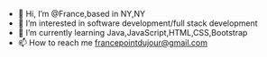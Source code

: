 - 👋 Hi, I’m @France,based in NY,NY
- 👀 I’m interested in software development/full stack development
- 🌱 I’m currently learning Java,JavaScript,HTML,CSS,Bootstrap
- 📫 How to reach me francepointdujour@gmail.com

<!---
France1791/France1791 is a ✨ special ✨ repository because its `README.md` (this file) appears on your GitHub profile.
You can click the Preview link to take a look at your changes.
--->
